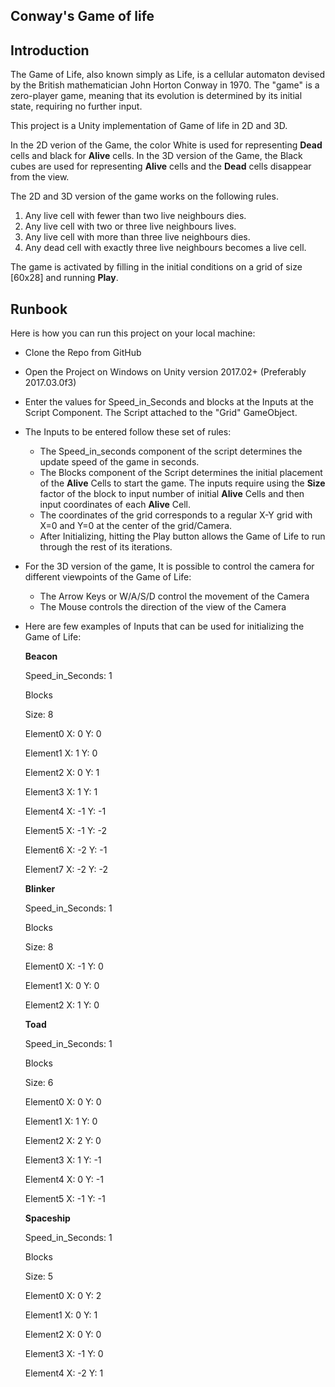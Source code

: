 Conway's Game of life
------------------------------

Introduction
----------------

The Game of Life, also known simply as Life, is a cellular automaton devised by the British mathematician John Horton Conway in 1970. The "game" is a zero-player game, meaning that its evolution is determined by its initial state, requiring no further input.

This project is a Unity implementation of Game of life in 2D and 3D.

In the 2D verion of the Game, the color White is used for representing **Dead** cells and black for **Alive** cells.
In the 3D version of the Game, the Black cubes are used for representing **Alive** cells and the **Dead** cells disappear from the view.

The 2D and 3D version of the game works on the following rules.

1. Any live cell with fewer than two live neighbours dies.
2. Any live cell with two or three live neighbours lives.
3. Any live cell with more than three live neighbours dies.
4. Any dead cell with exactly three live neighbours becomes a live cell.

The game is activated by filling in the initial conditions on a grid of size [60x28] and running **Play**.

Runbook
----------------

Here is how you can run this project on your local machine:

* Clone the Repo from GitHub

* Open the Project on Windows on Unity version 2017.02+ (Preferably 2017.03.0f3)

* Enter the values for Speed_in_Seconds and blocks at the Inputs at the Script Component. The Script attached to the "Grid" GameObject.

* The Inputs to be entered follow these set of rules:
	* The Speed_in_seconds component of the script determines the update speed of the game in seconds.
	* The Blocks component of the Script determines the initial placement of the **Alive** Cells to start the game. The inputs require using the **Size** factor of the block to input number of initial **Alive** Cells and then input coordinates of each **Alive** Cell.
	* The coordinates of the grid corresponds to a regular X-Y grid with X=0 and Y=0 at the center of the grid/Camera.
	* After Initializing, hitting the Play button allows the Game of Life to run through the rest of its iterations.

* For the 3D version of the game, It is possible to control the camera for different viewpoints of the Game of Life:
	* The Arrow Keys or W/A/S/D control the movement of the Camera
	* The Mouse controls the direction of the view of the Camera
 
* Here are few examples of Inputs that can be used for initializing the Game of Life:

	**Beacon**

	Speed_in_Seconds: 1

	Blocks

	Size: 8

	Element0	X: 0	Y: 0

	Element1	X: 1	Y: 0

	Element2	X: 0	Y: 1

	Element3	X: 1	Y: 1

	Element4	X: -1	Y: -1

	Element5	X: -1	Y: -2

	Element6	X: -2	Y: -1

	Element7	X: -2	Y: -2

	**Blinker**

	Speed_in_Seconds: 1

	Blocks

	Size: 8

	Element0	X: -1	Y: 0

	Element1	X: 0	Y: 0

	Element2	X: 1	Y: 0


	**Toad**

	Speed_in_Seconds: 1

	Blocks

	Size: 6

	Element0	X: 0	Y: 0

	Element1	X: 1	Y: 0

	Element2	X: 2	Y: 0

	Element3	X: 1	Y: -1

	Element4	X: 0	Y: -1

	Element5	X: -1	Y: -1



	**Spaceship**

	Speed_in_Seconds: 1

	Blocks

	Size: 5

	Element0	X: 0	Y: 2

	Element1	X: 0	Y: 1

	Element2	X: 0	Y: 0

	Element3	X: -1	Y: 0

	Element4	X: -2	Y: 1
